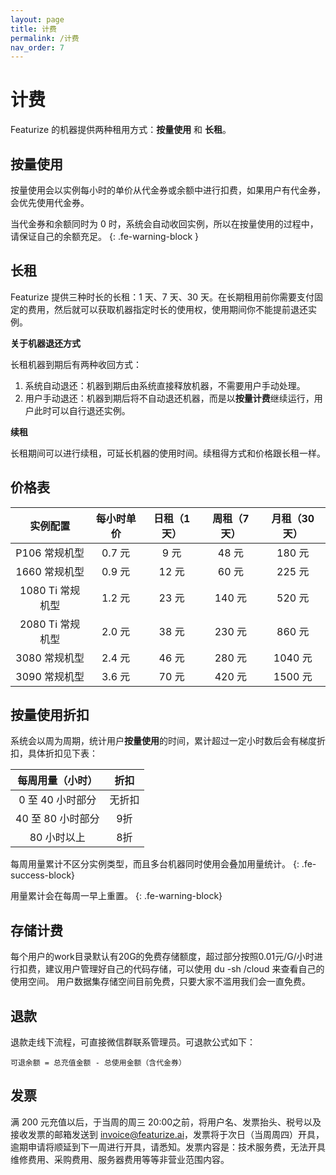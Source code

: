 ```yaml
---
layout: page
title: 计费
permalink: /计费
nav_order: 7
---
```


# 计费

Featurize 的机器提供两种租用方式：**按量使用** 和 **长租**。

## 按量使用

按量使用会以实例每小时的单价从代金券或余额中进行扣费，如果用户有代金券，会优先使用代金券。

当代金券和余额同时为 0 时，系统会自动收回实例，所以在按量使用的过程中，请保证自己的余额充足。
{: .fe-warning-block }

## 长租

Featurize 提供三种时长的长租：1 天、7 天、30 天。在长期租用前你需要支付固定的费用，然后就可以获取机器指定时长的使用权，使用期间你不能提前退还实例。

**关于机器退还方式**

长租机器到期后有两种收回方式：

1. 系统自动退还：机器到期后由系统直接释放机器，不需要用户手动处理。
2. 用户手动退还：机器到期后将不自动退还机器，而是以**按量计费**继续运行，用户此时可以自行退还实例。

**续租**

长租期间可以进行续租，可延长机器的使用时间。续租得方式和价格跟长租一样。

## 价格表

|   实例配置        | 每小时单价          | 日租（1天） | 周租（7天） |  月租（30天） |
|:-------------:  |:------------------:|:------:|:------: |:------: |
|    P106 常规机型        |  0.7 元  |  9 元  | 48 元   | 180 元 |
|    1660 常规机型        |  0.9 元  |  12 元 | 60 元   | 225 元 |
|    1080 Ti 常规机型     |  1.2 元  |  23 元 | 140 元   | 520 元 |
|    2080 Ti 常规机型     |  2.0 元  |  38 元 | 230 元  | 860 元 |
|    3080 常规机型        |  2.4 元  |  46 元 | 280 元  | 1040 元 |
|    3090 常规机型        |  3.6 元  |  70 元 | 420 元  | 1500 元 |


## 按量使用折扣

系统会以周为周期，统计用户**按量使用**的时间，累计超过一定小时数后会有梯度折扣，具体折扣见下表：

|   每周用量（小时）        | 折扣    |
|:-------------:  |:------------------:|
|  0  至 40 小时部分   |  无折扣 |
|  40 至 80 小时部分   |  9折 |
|  80 小时以上   |  8折 |

每周用量累计不区分实例类型，而且多台机器同时使用会叠加用量统计。
{: .fe-success-block}

用量累计会在每周一早上重置。
{: .fe-warning-block}

## 存储计费

每个用户的work目录默认有20G的免费存储额度，超过部分按照0.01元/G/小时进行扣费，建议用户管理好自己的代码存储，可以使用 du -sh /cloud 来查看自己的使用空间。
用户数据集存储空间目前免费，只要大家不滥用我们会一直免费。

## 退款

退款走线下流程，可直接微信群联系管理员。可退款公式如下：

```
可退余额 = 总充值金额 - 总使用金额（含代金券）
```

## 发票

满 200 元充值以后，于当周的周三 20:00之前，将用户名、发票抬头、税号以及接收发票的邮箱发送到 invoice@featurize.ai，发票将于次日（当周周四）开具，逾期申请将顺延到下一周进行开具，请悉知。发票内容是：技术服务费，无法开具维修费用、采购费用、服务器费用等等非营业范围内容。
